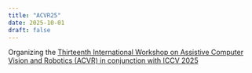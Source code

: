```yaml
---
title: "ACVR25"
date: 2025-10-01
draft: false
---
```


Organizing the <a href="http://iplab.dmi.unict.it/acvr2025/">Thirteenth International Workshop on Assistive Computer Vision and Robotics (ACVR) in conjunction with ICCV 2025</a>